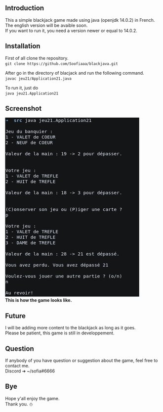 ## Introduction
This a simple blackjack game made using java (openjdk 14.0.2) in French. <br/>
The english version will be avaible soon. <br/>
If you want to run it, you need a version newer or equal to 14.0.2.

## Installation
First of all clone the repository. <br/>
`git clone https://github.com/Soofiaaa/blackjava.git` <br/>

After go in the directory of blacjack and run the following command. <br/>
`javac jeu21/Application21.java`

To run it, just do <br/>
`java jeu21.Application21`

## Screenshot
![screenshot](https://github.com/Soofiaaa/blackjava/blob/main/Screenshot.png) </br>
**This is how the game looks like.**

## Future
I will be adding more content to the blackjack as long as it goes. <br/>
Please be patient, this game is still in developpement.

## Question
If anybody of you have question or suggestion about the game, feel free to contact me. <br/>
Discord ➔ ~/sofia#6666

## Bye
Hope y'all enjoy the game. <br/>
Thank you. :snowman:

